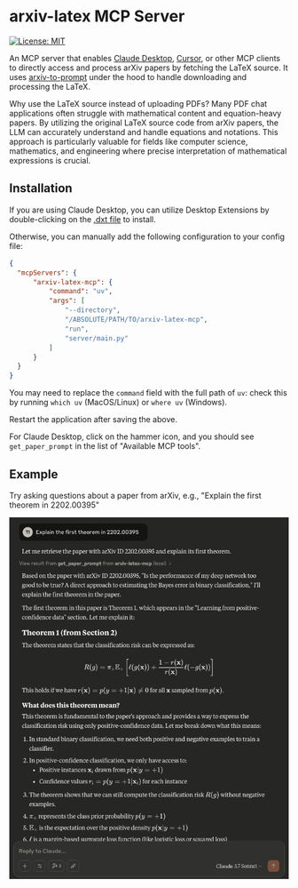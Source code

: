 # arxiv-latex MCP Server
[![License: MIT](https://img.shields.io/badge/License-MIT-yellow.svg)](https://opensource.org/licenses/MIT)

An MCP server that enables [Claude Desktop](https://claude.ai/download), [Cursor](https://www.cursor.com/), or other MCP clients to directly access and process arXiv papers by fetching the LaTeX source. It uses [arxiv-to-prompt](https://github.com/takashiishida/arxiv-to-prompt) under the hood to handle downloading and processing the LaTeX.

Why use the LaTeX source instead of uploading PDFs? Many PDF chat applications often struggle with mathematical content and equation-heavy papers. By utilizing the original LaTeX source code from arXiv papers, the LLM can accurately understand and handle equations and notations. This approach is particularly valuable for fields like computer science, mathematics, and engineering where precise interpretation of mathematical expressions is crucial.

## Installation

If you are using Claude Desktop, you can utilize Desktop Extensions by double-clicking on the [.dxt file](arxiv-latex-mcp.dxt) to install.

Otherwise, you can manually add the following configuration to your config file:
```json
{
  "mcpServers": {
      "arxiv-latex-mcp": {
          "command": "uv",
          "args": [
              "--directory",
              "/ABSOLUTE/PATH/TO/arxiv-latex-mcp",
              "run",
              "server/main.py"
          ]
      }
  }
}
```

You may need to replace the `command` field with the full path of `uv`: check this by running `which uv` (MacOS/Linux) or `where uv` (Windows).

Restart the application after saving the above.

For Claude Desktop, click on the hammer icon, and you should see `get_paper_prompt` in the list of "Available MCP tools".

## Example
Try asking questions about a paper from arXiv, e.g., "Explain the first theorem in 2202.00395"

<div align="center">
  <img src="example.png" alt="Example of using arXiv LaTeX MCP with Claude Desktop" width="600">
</div>